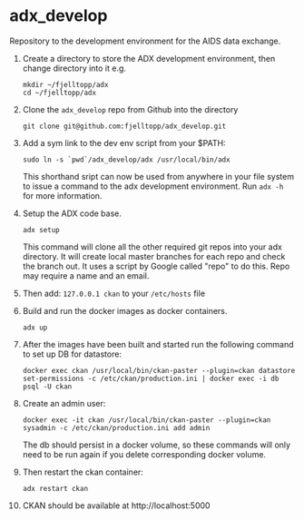 # adx_develop

Repository to the development environment for the AIDS data exchange.

1. Create a directory to store the ADX development environment, then change
   directory into it e.g.
   ```
   mkdir ~/fjelltopp/adx
   cd ~/fjelltopp/adx
   ```

2. Clone the `adx_develop` repo from Github into the directory
   ```
   git clone git@github.com:fjelltopp/adx_develop.git
   ```

3. Add a sym link to the dev env script from your $PATH:
   ```
   sudo ln -s `pwd`/adx_develop/adx /usr/local/bin/adx
   ```
   This shorthand sript can now be used from anywhere in your file system to
   issue a command to the adx development environment. Run `adx -h` for more
   information.

4. Setup the ADX code base.
   ```
   adx setup
   ```
   This command will clone all the other required git repos into your adx
   directory.  It will create local master branches for each repo and check
   the branch out. It uses a script by Google called "repo" to do this. Repo
   may require a name and an email.

5. Then add: `127.0.0.1 ckan` to your `/etc/hosts` file

6. Build and run the docker images as docker containers.
   ```
   adx up
   ```

7. After the images have been built and started run the following command to set
   up DB for datastore:
   ```
   docker exec ckan /usr/local/bin/ckan-paster --plugin=ckan datastore set-permissions -c /etc/ckan/production.ini | docker exec -i db psql -U ckan
   ```

8. Create an admin user:
   ```
   docker exec -it ckan /usr/local/bin/ckan-paster --plugin=ckan sysadmin -c /etc/ckan/production.ini add admin
   ```
   The db should persist in a docker volume, so these commands will only need to
   be run again if you delete corresponding docker volume.

9. Then restart the ckan container:
   ```
   adx restart ckan
   ```

10. CKAN should be available at http://localhost:5000
